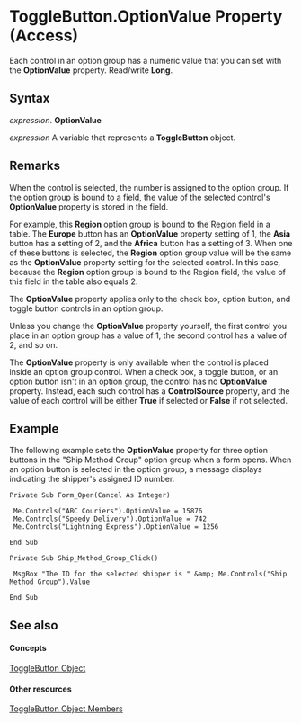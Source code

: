 
# ToggleButton.OptionValue Property (Access)

Each control in an option group has a numeric value that you can set with the  **OptionValue** property. Read/write **Long**.


## Syntax

 _expression_. **OptionValue**

 _expression_ A variable that represents a **ToggleButton** object.


## Remarks

When the control is selected, the number is assigned to the option group. If the option group is bound to a field, the value of the selected control's  **OptionValue** property is stored in the field.

For example, this  **Region** option group is bound to the Region field in a table. The **Europe** button has an **OptionValue** property setting of 1, the **Asia** button has a setting of 2, and the **Africa** button has a setting of 3. When one of these buttons is selected, the **Region** option group value will be the same as the **OptionValue** property setting for the selected control. In this case, because the **Region** option group is bound to the Region field, the value of this field in the table also equals 2.

The  **OptionValue** property applies only to the check box, option button, and toggle button controls in an option group.

Unless you change the  **OptionValue** property yourself, the first control you place in an option group has a value of 1, the second control has a value of 2, and so on.

The  **OptionValue** property is only available when the control is placed inside an option group control. When a check box, a toggle button, or an option button isn't in an option group, the control has no **OptionValue** property. Instead, each such control has a **ControlSource** property, and the value of each control will be either **True** if selected or **False** if not selected.


## Example

The following example sets the  **OptionValue** property for three option buttons in the "Ship Method Group" option group when a form opens. When an option button is selected in the option group, a message displays indicating the shipper's assigned ID number.


```
Private Sub Form_Open(Cancel As Integer) 
 
 Me.Controls("ABC Couriers").OptionValue = 15876 
 Me.Controls("Speedy Delivery").OptionValue = 742 
 Me.Controls("Lightning Express").OptionValue = 1256 
 
End Sub 
 
Private Sub Ship_Method_Group_Click() 
 
 MsgBox "The ID for the selected shipper is " &amp; Me.Controls("Ship Method Group").Value 
 
End Sub 

```


## See also


#### Concepts


[ToggleButton Object](1c20d809-d7db-e096-4328-ebb4d79e770e.md)
#### Other resources


[ToggleButton Object Members](487101e7-c090-eb79-3671-5c9ce86cb6b0.md)